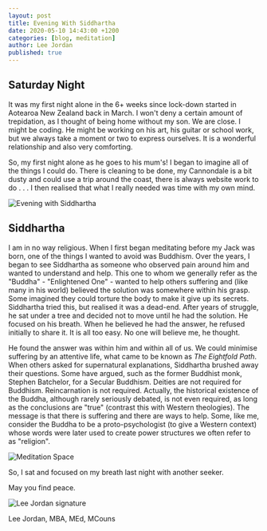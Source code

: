 ```yaml
---
layout: post
title: Evening With Siddhartha
date: 2020-05-10 14:43:00 +1200
categories: [blog, meditation]
author: Lee Jordan
published: true
---
```


<h2>Saturday Night</h2>

<p>It was my first night alone in the 6+ weeks since lock-down started in Aotearoa New Zealand back in March. I won't deny a certain amount of trepidation, as I thought of being home without my son. We are close. I might be coding. He might be working on his art, his guitar or school work, but we always take a moment or two to express ourselves. It is a wonderful relationship and also very comforting.</p>

<p>So, my first night alone as he goes to his mum's! I began to imagine all of the things I could do. There is cleaning to be done, my Cannondale is a bit dusty and could use a trip around the coast, there is always website work to do . . . I then realised that what I really needed was time with my own mind.</p>

<img class="img-border" src="https://cryptograph.co.nz/public/assets/images/evening-with-siddhartha.jpg" alt="Evening with Siddhartha">

<h2>Siddhartha</h2>

<p>I am in no way religious. When I first began meditating before my Jack was born, one of the things I wanted to avoid was Buddhism. Over the years, I began to see Siddhartha as someone who observed pain around him and wanted to understand and help. This one to whom we generally refer as the "Buddha" - "Enlightened One" - wanted to help others suffering and (like many in his world) believed the solution was somewhere within his grasp. Some imagined they could torture the body to make it give up its secrets. Siddhartha tried this, but realised it was a dead-end. After years of struggle, he sat under a tree and decided not to move until he had the solution. He focused on his breath. When he believed he had the answer, he refused initially to share it. It is all too easy. No one will believe me, he thought. </p>

<p>He found the answer was within him and within all of us. We could minimise suffering by an attentive life, what came to be known as <i>The Eightfold Path</i>. When others asked for supernatural explanations, Siddhartha brushed away their questions. Some have argued, such as the former Buddhist monk, Stephen Batchelor, for a Secular Buddhism. Deities are not required for Buddhism. Reincarnation is not required. Actually, the historical existence of the Buddha, although rarely seriously debated, is not even required, as long as the conclusions are "true" (contrast this with Western theologies). The message is that there is suffering and there are ways to help. Some, like me, consider the Buddha to be a proto-psychologist (to give a Western context) whose words were later used to create power structures we often refer to as "religion".</p>

<img class="img-border" src="https://cryptograph.co.nz/public/assets/images/meditation-space.jpg" alt="Meditation Space">

<p>So, I sat and focused on my breath last night with another seeker.</p>

<p>May you find peace.</p>

<img src="https://cryptograph.co.nz/public/assets/images/lee-jordan.png" alt="Lee Jordan signature">

Lee Jordan, MBA, MEd, MCouns
